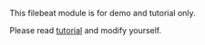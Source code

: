 This filebeat module is for demo and tutorial only. 

Please read [tutorial](./TUTORIAL.md) and modify yourself.